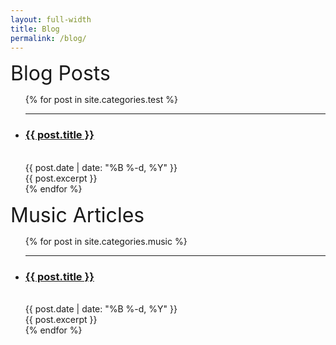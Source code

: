 ```yaml
---
layout: full-width
title: Blog
permalink: /blog/
---
```


  <span style="font-size: xx-large ;">Blog Posts</span> 
  <ul class="content-listing ">
  {% for post in site.categories.test %}      
    <li class="listing">
      <hr class="slender">
      <a href="{{ post.url | prepend: site.baseurl }}"><h3 class="contrast">{{ post.title }}</h3></a>
      <br><span class="smaller">{{ post.date | date: "%B %-d, %Y" }}</span>  <br/>
      <div>{{ post.excerpt }}</div> 
    </li>
  {% endfor %}
  </ul>  
  
  <span style="font-size: xx-large; padding-top:30px">
    Music Articles
  </span> 
  <ul class="content-listing ">
    {% for post in site.categories.music %}      
        <li class="listing">
          <hr class="slender">
          <a href="{{ post.url | prepend: site.baseurl }}"><h3 class="contrast">{{ post.title }}</h3></a>
          <br><span class="smaller">{{ post.date | date: "%B %-d, %Y" }}</span>  <br/>
          <div>{{ post.excerpt }}</div> 
        </li>
    {% endfor %}
  </ul>  

  <!--<div style="font-size:1.75em; margin-bottom:0.5cm">
  !-- <br />
  !-- <font> Contents </font>
  !-- <li><a href="#aims">Key aims</a></li>
  !-- </div> -->

  <!--<br /> this gives you a break in page --> 

  <!--<a href="https://www.remnote.io/a/test-folder/60927fe2b57ae300456f2152"><font style="font-size:1.15em"><b>Paper notes</b></font></a> -->

  <!-- I'm making notes on papers I come across that are related to MLPM in some way. **Nothing beats reading the original paper so please do that if you can** - these notes can hopefully complement that. -->
  
   


